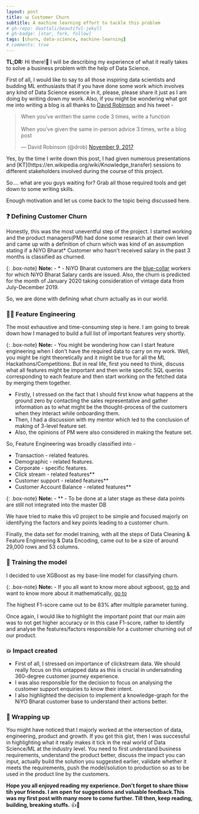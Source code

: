 ```yaml
---
layout: post
title: 📊 Customer Churn
subtitle: A machine learning effort to tackle this problem
# gh-repo: daattali/beautiful-jekyll
# gh-badge: [star, fork, follow]
tags: [churn, data-science, machine-learning]
# comments: true
---
```


**TL;DR:** Hi there!👋 I will be describing my experience of what it really takes to solve a business problem with the help of Data Science. 

<!-- 
{: .box-note}
As Jeff Bezos once said, __"We see our customers as invited guests to a party, and we are the hosts. It’s our job every day to make every important aspect of the customer experience a little bit better.”__ 

So, in order to make customer experience more enjoyable, we should focus on improving our products and making them more responsive to the ever-increasing demands of a customer.
But first let us start by discussing what exactly customer churn means? -->

First of all, I would like to say to all those inspiring data scientists and budding ML enthusiasts that if you have done some work which involves any kind of Data Science essence in it, please, please share it just as I am doing by writing down my work. Also, if you might be wondering what got me into writing a blog is all thanks to [David Robinson](http://varianceexplained.org/) and his tweet - 

<blockquote class="twitter-tweet"><p lang="en" dir="ltr">When you’ve written the same code 3 times, write a function<br><br>When you’ve given the same in-person advice 3 times, write a blog post</p>&mdash; David Robinson (@drob) <a href="https://twitter.com/drob/status/928447584712253440?ref_src=twsrc%5Etfw">November 9, 2017</a></blockquote> <script async src="https://platform.twitter.com/widgets.js" charset="utf-8"></script>
Yes, by the time I write down this post, I had given numerous presentations and [KT](https://en.wikipedia.org/wiki/Knowledge_transfer) sessions to different stakeholders involved during the course of this project.

So.... what are you guys waiting for? Grab all those required tools and get down to some writing skills.

Enough motivation and let us come back to the topic being discussed here.


### ❓ Defining Customer Churn

Honestly, this was the most uneventful step of the project. 
I started working and the product managers(PM) had done some research at their own level and came up with a definition of churn which was kind of an assumption stating if a NiYO Bharat* Customer who hasn't received salary in the past 3 months is classified as churned.

{: .box-note}
**Note:** - * - NiYO Bharat customers are the [blue-collar](https://en.wikipedia.org/wiki/Blue-collar_worker) workers for which NiYO Bharat Salary cards are issued. Also, the churn is predicted for the month of January 2020 taking consideration of vintage data from July-December 2019.

So, we are done with defining what churn actually as in our world.


### 👨‍🔬 Feature Engineering

The most exhaustive and time-consuming step is here. I am going to break down how I managed to build a full list of important features very shortly.

{: .box-note}
**Note:** - You might be wondering how can I start feature engineering when I don't have the required data to carry on my work. Well, you might be right theoretically and it might be true for all the ML Hackathons/Competitions. But in real life, first you need to think, discuss what all features might be important and then write specific SQL queries corresponding to each feature and then start working on the fetched data by merging them together.

- Firstly, I stressed on the fact that I should first know what happens at the ground zero by contacting the sales representative and gather information as to what might be the thought-process of the customers when they interact while onboarding them.
- Then, I had a discussion with my mentor which led to the conclusion of making of 3-level feature set.
- Also, the opinions of PM were also considered in making the feature set.

So, Feature Engineering was broadly classified into - 

- Transaction - related features. 
- Demographic - related features.
- Corporate - specific features.
- Click stream - related features**
- Customer support - related features**
- Customer Account Balance - related features**

{: .box-note}
**Note:** - ** - To be done at a later stage as these data points are still not integrated into the master DB

We have tried to make this v0 project to be simple and focused majorly on identifying the factors and key points leading to a customer churn.

Finally, the data set for model training, with all the steps of Data Cleaning & Feature Engineering & Data Encoding, came out to be a size of around 29,000 rows and 53 columns.


### 🚆 Training the model

I decided to use XGBoost as my base-line model for classifying churn. 

{: .box-note}
**Note:** - If you all want to know more about xgboost, [go to](https://shirinsplayground.netlify.com/2018/11/ml_basics_gbm/) and want to know more about it mathematically, [go to](https://medium.com/syncedreview/tree-boosting-with-xgboost-why-does-xgboost-win-every-machine-learning-competition-ca8034c0b283)

The highest F1-score came out to be 83% after multiple parameter tuning. 
<!-- Insert image -->
Once again, I would like to highlight the important point that our main aim was to not get higher accuracy or in this case F1-score, rather to identify and analyse the features/factors responsible for a customer churning out of our product.


### 💥 Impact created

- First of all, I stressed on importance of clickstream data. We should really focus on this untapped data as this is crucial in undersatnding 360-degree customer journey experience.
- I was also responsible for the decision to focus on analysing the customer support enquiries to know their intent.
- I also highlighted the decision to implement a knowledge-graph for the NiYO Bharat customer base to understand their actions better.


### 🏁 Wrapping up

You might have noticed that I majorly worked at the intersection of data, engineering, product and growth. If you got this gist, then I was successful in highlighting what it really makes it tick in the real world of Data Science/ML at the industry level. You need to first understand business requirements, understand the product better, discuss the impact you can input, actually build the solution you suggested earlier, validate whether it meets the requirements, push the model/solution to production so as to be used in the product line by the customers.

__Hope you all enjoyed reading my experience. Don't forget to share thisw tih your friends. I am open for suggestions and valuable feedback.This was my first post with many more to come further. Till then, keep reading, building, breaking stuffs.__ 👍💯






